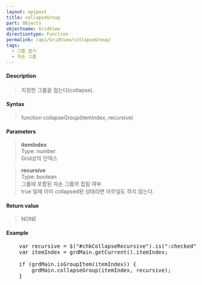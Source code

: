 ```yaml
---
layout: apipost
title: collapseGroup
part: Objects
objectname: GridView
directiontype: Function
permalink: /api/GridView/collapseGroup/
tags: 
  - 그룹 접기
  - 자손 그룹
---
```



#### Description

> 지정한 그룹을 접는다(collapse). 

#### Syntax

> function collapseGroup(itemIndex, recursive)

#### Parameters

> **itemIndex**  
> Type: number  
> Grid상의 인덱스  

> **recursive**  
> Type: boolean  
> 그룹에 포함된 자손 그룹의 접힘 여부.  
> true 일때 이미 collapsed된 상태라면 아무일도 하지 않는다.  

#### Return value

> NONE

#### Example

<pre class="prettyprint">
    var recursive = $("#chkCollapseRecursive").is(":checked");
    var itemIndex = grdMain.getCurrent().itemIndex;
 
    if (grdMain.isGroupItem(itemIndex)) {
        grdMain.collapseGroup(itemIndex, recursive);
    }
</pre>



